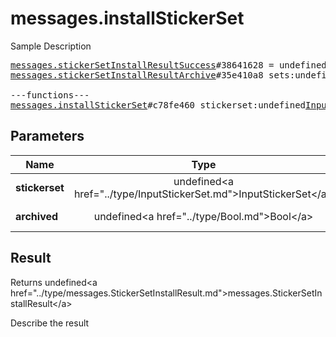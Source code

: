 # messages.installStickerSet

Sample Description

<pre>
<a href="../constructor/messages.stickerSetInstallResultSuccess">messages.stickerSetInstallResultSuccess</a>#38641628 = undefined<a href="../type/messages.StickerSetInstallResult.md">messages.StickerSetInstallResult</a>;
<a href="../constructor/messages.stickerSetInstallResultArchive">messages.stickerSetInstallResultArchive</a>#35e410a8 sets:undefinedVector&lt;<a href="../type/StickerSetCovered.md">StickerSetCovered</a>&gt; = undefined<a href="../type/messages.StickerSetInstallResult.md">messages.StickerSetInstallResult</a>;

---functions---
<a href="../method/messages.installStickerSet.md">messages.installStickerSet</a>#c78fe460 stickerset:undefined<a href="../type/InputStickerSet.md">InputStickerSet</a> archived:undefined<a href="../type/Bool.md">Bool</a> = undefined<a href="../type/messages.StickerSetInstallResult.md">messages.StickerSetInstallResult</a>;
</pre>

## Parameters

| Name | Type | Description |
|------|:----:|-------------|
| **stickerset** | undefined&lt;a href=&#34;../type/InputStickerSet.md&#34;&gt;InputStickerSet&lt;/a&gt; | Param description |
| **archived** | undefined&lt;a href=&#34;../type/Bool.md&#34;&gt;Bool&lt;/a&gt; | Param description |

## Result

Returns undefined&lt;a href=&#34;../type/messages.StickerSetInstallResult.md&#34;&gt;messages.StickerSetInstallResult&lt;/a&gt;

Describe the result

